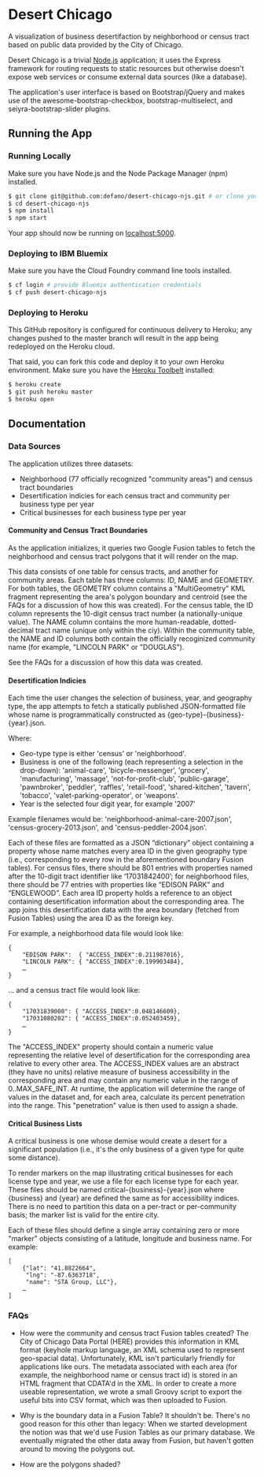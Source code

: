 # Desert Chicago

A visualization of business desertifaction by neighborhood or census tract based on public data provided by the City of Chicago.

Desert Chicago is a trivial [Node.js](http://nodejs.org/) application; it uses the Express framework for routing requests to static resources but otherwise doesn't expose web services or consume external data sources (like a database). 

The application's user interface is based on Bootstrap/jQuery and makes use of the awesome-bootstrap-checkbox, bootstrap-multiselect, and seiyra-bootstrap-slider plugins. 

## Running the App

### Running Locally

Make sure you have Node.js and the Node Package Manager (npm) installed.

```sh
$ git clone git@github.com:defano/desert-chicago-njs.git # or clone your own fork
$ cd desert-chicago-njs
$ npm install
$ npm start
```

Your app should now be running on [localhost:5000](http://localhost:5000/).

### Deploying to IBM Bluemix

Make sure you have the Cloud Foundry command line tools installed.

```sh
$ cf login # provide Bluemix authentication credentials
$ cf push desert-chicago-njs
```

### Deploying to Heroku

This GitHub repository is configured for continuous delivery to Heroku; any changes pushed to the master branch will result in the app being  redeployed on the Heroku cloud.

That said, you can fork this code and deploy it to your own Heroku environment. Make sure you have the [Heroku Toolbelt](https://toolbelt.heroku.com/) installed:

```sh
$ heroku create
$ git push heroku master
$ heroku open
```

## Documentation

### Data Sources

The application utilizes three datasets:

- Neighborhood (77 officially recognized "community areas") and census tract boundaries
- Desertification indicies for each census tract and community per business type per year
- Critical businesses for each business type per year

#### Community and Census Tract Boundaries

As the application initializes, it queries two Google Fusion tables to fetch the neighborhood and census tract polygons that it will render on the map.

This data consists of one table for census tracts, and another for community areas. Each table has three columns: ID, NAME and GEOMETRY. For both tables, the GEOMETRY column contains a "MultiGeometry" KML fragment representing the area's polygon boundary and centroid (see the FAQs for a discussion of how this was created). For the census table, the ID column represents the 10-digit census tract number (a nationally-unique value). The NAME column contains the more human-readable, dotted-decimal tract name (unique only within the ciy). Within the community table, the NAME and ID columns both contain the officially recoginized community name (for example, "LINCOLN PARK" or "DOUGLAS").

See the FAQs for a discussion of how this data was created.

#### Desertification Indicies

Each time the user changes the selection of business, year, and geography type, the app attempts to fetch a statically published JSON-formatted file whose name is programmatically constructed as {geo-type}-{business}-{year}.json.
 
Where:
- Geo-type type is either 'census' or 'neighborhood'.
- Business is one of the following (each representing a selection in the drop-down): 'animal-care', 'bicycle-messenger', 'grocery', 'manufacturing', 'massage', 'not-for-profit-club', 'public-garage', 'pawnbroker', 'peddler', 'raffles', 'retail-food', 'shared-kitchen', 'tavern', 'tobacco', 'valet-parking-operator',  or 'weapons'.
- Year is the selected four digit year, for example '2007'

Example filenames would be: 'neighborhood-animal-care-2007.json', 'census-grocery-2013.json', and 'census-peddler-2004.json'.
 
Each of these files are formatted as a JSON “dictionary” object containing a property whose name matches every area ID in the given geography type (i.e., corresponding to every row in the aforementioned boundary Fusion tables). For census files, there should be 801 entries with properties named after the 10-digit tract identifier like ‘17031842400’; for neighborhood files, there should be 77 entries with properties like “EDISON PARK” and “ENGLEWOOD”. Each area ID property holds a reference to an object containing desertification information about the corresponding area. The app joins this desertification data with the area boundary (fetched from Fusion Tables) using the area ID as the foreign key.
 
For example, a neighborhood data file would look like:

```
{
    "EDISON PARK":  { "ACCESS_INDEX":0.211987016},
    "LINCOLN PARK": { "ACCESS_INDEX":0.199903484},
    …
}
``` 
 
… and a census tract file would look like:
 
``` 
{
    "17031839000": { "ACCESS_INDEX":0.048146609},
    "17031080202": { "ACCESS_INDEX":0.052403459},
    …
}
``` 

The "ACCESS_INDEX" property should contain a numeric value representing the relative level of desertification for the corresponding area relative to every other area. The ACCESS_INDEX values are an abstract (they have no units) relative measure of business accessibility in the corresponding area and may contain any numeric value in the range of 0..MAX_SAFE_INT. At runtime, the application will determine the range of values in the dataset and, for each area, calculate its percent penetration into the range. This "penetration" value is then used to assign a shade. 

#### Critical Business Lists

A critical business is one whose demise would create a desert for a significant population (i.e., it's the only business of a given type for quite some distance).

To render markers on the map illustrating critical businesses for each license type and year, we use a file for each license type for each year. These files should be named critical-{business}-{year}.json where {business} and {year} are defined the same as for accessibility indices. There is no need to partition this data on a per-tract or per-community basis; the marker list is valid for the entire city.
 
Each of these files should define a single array containing zero or more "marker" objects consisting of a latitude, longitude and business name. For example:

```
[
    {"lat": "41.8822664",
     "lng": "-87.6363718",
     "name": "STA Group, LLC"},
    …
]
```

### FAQs

- How were the community and census tract Fusion tables created? The City of Chicago Data Portal (HERE) provides this information in KML format (keyhole markup language, an XML schema used to represent geo-spacial data). Unfortunately, KML isn't particularly friendly for applications like ours. The metadata associated with each area (for example, the neighborhood name or census tract id) is stored in an HTML fragment that CDATA'd in the XML. In order to create a more useable representation, we wrote a small Groovy script to export the useful bits into CSV format, which was then uploaded to Fusion.

- Why is the boundary data in a Fusion Table? It shouldn't be. There's no good reason for this other than legacy: When we started development the notion was that we'd use Fusion Tables as our primary database. We eventually migrated the other data away from Fusion, but haven't gotten around to moving the polygons out. 

- How are the polygons shaded? 
